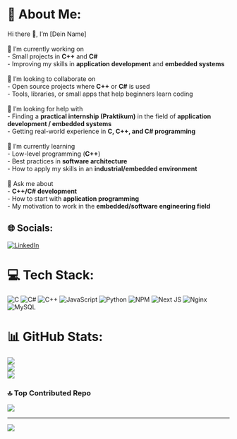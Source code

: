 # 💫 About Me:
 Hi there 👋, I’m [Dein Name]<br><br>🔭 I’m currently working on  <br>- Small projects in **C++** and **C#**  <br>- Improving my skills in **application development** and **embedded systems**<br><br>👯 I’m looking to collaborate on  <br>- Open source projects where **C++** or **C#** is used  <br>- Tools, libraries, or small apps that help beginners learn coding<br><br>🤝 I’m looking for help with  <br>- Finding a **practical internship (Praktikum)** in the field of **application development / embedded systems**  <br>- Getting real-world experience in **C, C++, and C# programming**<br><br>🌱 I’m currently learning  <br>- Low-level programming (**C++**)  <br>- Best practices in **software architecture**  <br>- How to apply my skills in an **industrial/embedded environment**<br><br>💬 Ask me about  <br>- **C++/C# development**  <br>- How to start with **application programming**  <br>- My motivation to work in the **embedded/software engineering field**


## 🌐 Socials:
[![LinkedIn](https://img.shields.io/badge/LinkedIn-%230077B5.svg?logo=linkedin&logoColor=white)](https://linkedin.com/in/julian-rolfes-086a07381/) 

# 💻 Tech Stack:
![C](https://img.shields.io/badge/c-%2300599C.svg?style=for-the-badge&logo=c&logoColor=white) ![C#](https://img.shields.io/badge/c%23-%23239120.svg?style=for-the-badge&logo=csharp&logoColor=white) ![C++](https://img.shields.io/badge/c++-%2300599C.svg?style=for-the-badge&logo=c%2B%2B&logoColor=white) ![JavaScript](https://img.shields.io/badge/javascript-%23323330.svg?style=for-the-badge&logo=javascript&logoColor=%23F7DF1E) ![Python](https://img.shields.io/badge/python-3670A0?style=for-the-badge&logo=python&logoColor=ffdd54) ![NPM](https://img.shields.io/badge/NPM-%23CB3837.svg?style=for-the-badge&logo=npm&logoColor=white) ![Next JS](https://img.shields.io/badge/Next-black?style=for-the-badge&logo=next.js&logoColor=white) ![Nginx](https://img.shields.io/badge/nginx-%23009639.svg?style=for-the-badge&logo=nginx&logoColor=white) ![MySQL](https://img.shields.io/badge/mysql-4479A1.svg?style=for-the-badge&logo=mysql&logoColor=white)
# 📊 GitHub Stats:
![](https://github-readme-stats.vercel.app/api?username=Julian-Rolfes&theme=radical&hide_border=false&include_all_commits=false&count_private=false)<br/>
![](https://nirzak-streak-stats.vercel.app/?user=Julian-Rolfes&theme=radical&hide_border=false)<br/>
![](https://github-readme-stats.vercel.app/api/top-langs/?username=Julian-Rolfes&theme=radical&hide_border=false&include_all_commits=false&count_private=false&layout=compact)

### 🔝 Top Contributed Repo
![](https://github-contributor-stats.vercel.app/api?username=Julian-Rolfes&limit=5&theme=dark&combine_all_yearly_contributions=true)

---
[![](https://visitcount.itsvg.in/api?id=Julian-Rolfes&icon=2&color=0)](https://visitcount.itsvg.in)

<!-- Proudly created with GPRM ( https://gprm.itsvg.in ) -->
